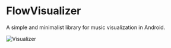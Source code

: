# FlowVisualizer
A simple and minimalist library for music visualization in Android. 

![Visualizer](https://github.com/MicroRJ/FlowVisualizer/art/screenshot.jpg)
